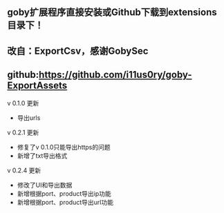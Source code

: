 ## goby扩展程序直接安装或Github下载到extensions目录下！
## 改自：ExportCsv，感谢GobySec
## github:https://github.com/i11us0ry/goby-ExportAssets

v 0.1.0 更新
- 导出urls

v 0.2.1 更新
- 修复了v 0.1.0只能导出https的问题
- 新增了txt导出格式

v 0.2.4 更新
- 修改了UI和导出数据
- 新增根据port、product导出ip功能
- 新增根据port、product导出url功能
